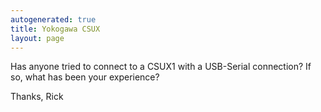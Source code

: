 ```yaml
---
autogenerated: true
title: Yokogawa CSUX
layout: page
---
```


Has anyone tried to connect to a CSUX1 with a USB-Serial connection? If
so, what has been your experience?

Thanks, Rick
